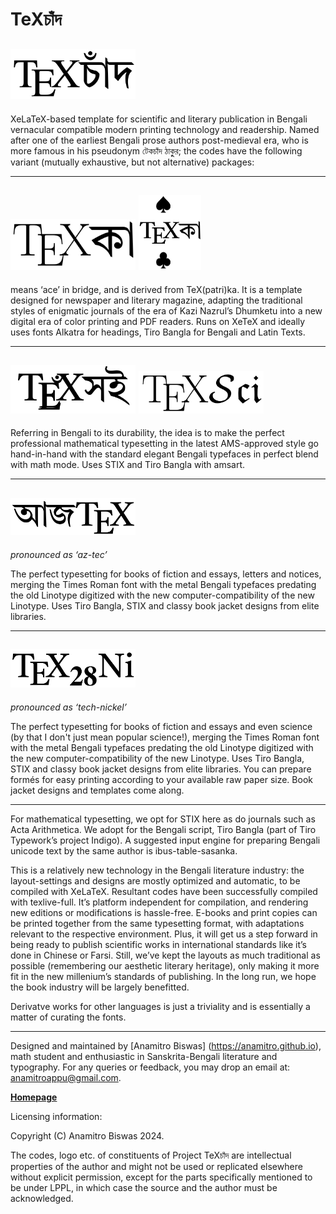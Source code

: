 # TeXচাঁদ

## <img src="logo/tmp_annotated.png" alt="drawing" width="200"/>

XeLaTeX-based template for scientific and literary publication in Bengali vernacular compatible modern printing technology and readership. Named after one of the earliest Bengali prose authors post-medieval era, who is more famous in his pseudonym টেকচাঁদ ঠাকুুর; the codes have the following variant (mutually exhaustive, but not alternative) packages:

___

## <img src="logo/texka.png" alt="drawing" width="200"/> <img src="logo/texka1.png" alt="drawing" width="100"/>

means ‘ace’ in bridge, and is derived from TeX(patri)ka. It is a template designed for newspaper and literary magazine, adapting the traditional styles of enigmatic journals of the era of Kazi Nazrul’s Dhumketu into a new digital era of color printing and PDF readers. Runs on XeTeX and ideally uses fonts Alkatra for headings, Tiro Bangla for Bengali and Latin Texts.

___

## <img src="logo/texsci1.png" alt="drawing" width="200"/> <img src="logo/texsci2.png" alt="drawing" width="200"/>

Referring in Bengali to its durability, the idea is to make the perfect professional mathematical typesetting in the latest AMS-approved style go hand-in-hand with the standard elegant Bengali typefaces in perfect blend with math mode. Uses STIX and Tiro Bangla with amsart.

___

## <img src="logo/ajtex.png" alt="drawing" width="200"/>

*pronounced as ‘az-tec’*

The perfect typesetting for books of fiction and essays, letters and notices, merging the Times Roman font with the metal Bengali typefaces predating the old Linotype digitized with the new computer-compatibility of the new Linotype. Uses Tiro Bangla, STIX and classy book jacket designs from elite libraries.

___

## <img src="logo/texnickel.png" alt="drawing" width="200"/>

*pronounced as ‘tech-nickel’*

The perfect typesetting for books of fiction and essays and even science (by that I don't just mean popular science!), merging the Times Roman font with the metal Bengali typefaces predating the old Linotype digitized with the new computer-compatibility of the new Linotype. Uses Tiro Bangla, STIX and classy book jacket designs from elite libraries. You can prepare formés for easy printing according to your available raw paper size. Book jacket designs and templates come along.

___

For mathematical typesetting, we opt for STIX here as do journals such as Acta Arithmetica. We adopt for the Bengali script, Tiro Bangla (part of Tiro Typework’s project Indigo). A suggested input engine for preparing Bengali unicode text by the same author is ibus-table-sasanka.

This is a relatively new technology in the Bengali literature industry: the layout-settings and designs are mostly optimized and automatic, to be compiled with XeLaTeX. Resultant codes have been successfully compiled with texlive-full. It’s platform independent for compilation, and rendering new editions or modifications is hassle-free. E-books and print copies can be printed together from the same typesetting format, with adaptations relevant to the respective environment. Plus, it will get us a step forward in being ready to publish scientific works in international standards like it’s done in Chinese or Farsi. Still, we’ve kept the layouts as much traditional as possible (remembering our aesthetic literary heritage), only making it more fit in the new millenium’s standards of publishing. In the long run, we hope the book industry will be largely benefitted.

Derivatve works for other languages is just a triviality and is essentially a matter of curating the fonts.

___

Designed and maintained by [Anamitro Biswas] (https://anamitro.github.io), math student and enthusiastic in Sanskrita-Bengali literature and typography. For any queries or feedback, you may drop an email at: anamitroappu@gmail.com.

[**Homepage**](https://anamitro.github.io)

Licensing information:

Copyright (C) Anamitro Biswas 2024.

The codes, logo etc. of constituents of Project TeXচাঁদ are intellectual properties of the author and might not be used or replicated elsewhere without explicit permission, except for the parts specifically mentioned to be under LPPL, in which case the source and the author must be acknowledged.
